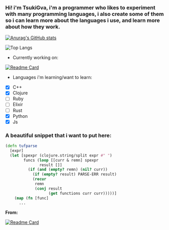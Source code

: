 ### Hi! i'm TsukiGva, i'm a programmer who likes to experiment with many programming languages, i also create some of them so i can learn more about the languages i use, and learn more about how they work.


[![Anurag's GitHub stats](https://github-readme-stats.vercel.app/api?username=TsukiGva2&theme=gruvbox)](https://github.com/anuraghazra/github-readme-stats)

![Top Langs](https://github-readme-stats.vercel.app/api/top-langs/?username=TsukiGva2&layout=compact&theme=gruvbox&hide=xc)

- Currently working on:

[![Readme Card](https://github-readme-stats.vercel.app/api/pin/?username=TsukiGva2&repo=Blade-lang)](https://github.com/anuraghazra/github-readme-stats)

- Languages i'm learning/want to learn:

- [X] C++
- [X] Clojure
- [ ] Ruby
- [ ] Elixir
- [ ] Rust
- [X] Python
- [X] Js

### A beautiful snippet that i want to put here:

```clojure
(defn tufparse
  [expr]
  (let [spexpr (clojure.string/split expr #" ")
        funcs (loop [[curr & remn] spexpr
               result []]
          (if (and (empty? remn) (nil? curr))
            (if (empty? result) PARSE-ERR result)
            (recur
             remn
             (conj result
                   (get functions curr curr)))))]
    (map (fn [func]
      ...
```
**From:**

[![Readme Card](https://github-readme-stats.vercel.app/api/pin/?username=TsukiGva2&repo=tuf-clojure)](https://github.com/anuraghazra/github-readme-stats)
